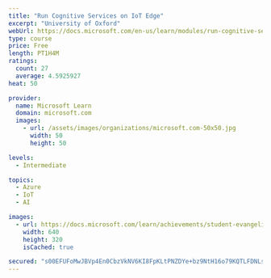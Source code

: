 ```yaml
---
title: "Run Cognitive Services on IoT Edge"
excerpt: "University of Oxford"
webUrl: https://docs.microsoft.com/en-us/learn/modules/run-cognitive-services-iot-edge/
type: course
price: Free
length: PT1H4M
ratings:
  count: 27
  average: 4.5925927
heat: 50

provider:
  name: Microsoft Learn
  domain: microsoft.com
  images:
    - url: /assets/images/organizations/microsoft.com-50x50.jpg
      width: 50
      height: 50

levels:
  - Intermediate

topics:
  - Azure
  - IoT
  - AI

images:
  - url: https://docs.microsoft.com/learn/achievements/student-evangelism/run-cognitive-services-on-iot-edge-social.png
    width: 640
    height: 320
    isCached: true

secured: "s00EFUFoMwJBVp4En0CbzVkNV6KI8FpKLtPNZDYe+bz9NtH16o79KQTLFDNLsl0vCSL0H8fQ4xRNCGDAtuYMcvFXuCaneXOwl75GH4+OCTHaYThtmtm81kJebFKYuGTUq0z9ja9/AXXAOrZhbfsxNDLL4z8Vk4eh5pniYNbaVImO/42bJNpLIzWjOoOGhQWl1GmFNcMtOrS9HxZXzqXvjGqWlRM4fCamwOK5S64BbndiFdf2cjKucAQLcmkzQknoUOWm9xq/nVGBMSJoSLFPhbkqnVcrKPY4ZvMhQ8CSoINw9ScNHpFwGORakrhFFU6CRWHbdXFOe3wqYhPzQjRBmmUQ3pc1UKng9/03Qft5KeygzBl1jyq6YeTX2Bm1GD/8it1jPmZfu4PvOLZvgamDHSCjfqPlfMnVzR4smxm/jWQ=;6g+Tmj4SLtxx0Pa18Pw1wA=="
---
```


